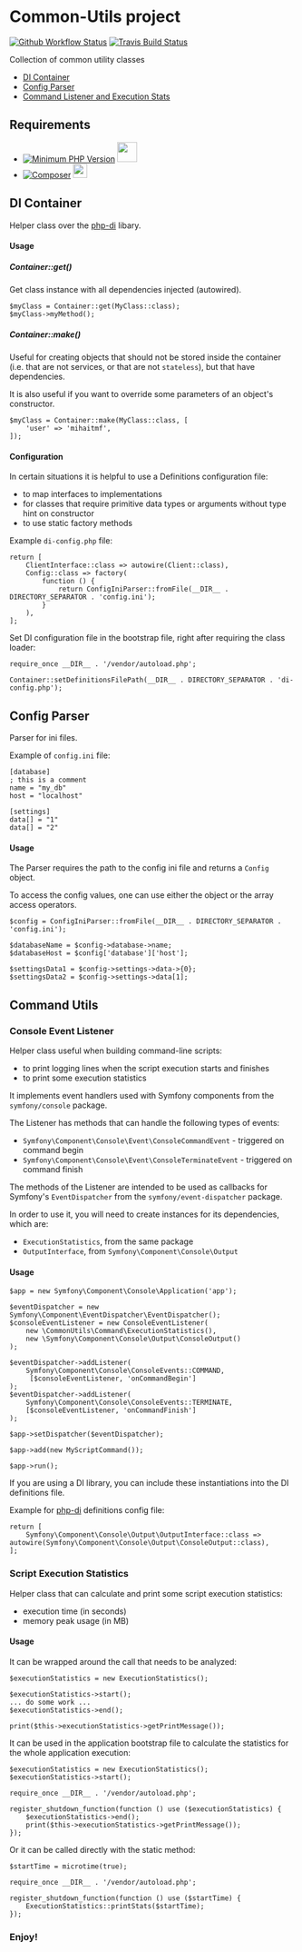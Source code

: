 # Common-Utils project
[![Github Workflow Status](https://github.com/mihaitmf/common-utils/workflows/PHP%20Composer%20Tests/badge.svg)](https://github.com/mihaitmf/common-utils/actions?query=workflow%3A%22PHP+Composer+Tests%22)
[![Travis Build Status](https://travis-ci.com/mihaitmf/common-utils.svg?branch=main)](https://travis-ci.com/mihaitmf/common-utils)

Collection of common utility classes 
* [DI Container](#di-container)
* [Config Parser](#config-parser)
* [Command Listener and Execution Stats](#command-utils)

## Requirements
- [![Minimum PHP Version](https://img.shields.io/badge/php-%3E=7.4-8892BF.svg)](https://php.net/) <img src="https://www.php.net/images/logos/new-php-logo.svg" width="35">
- [![Composer](https://img.shields.io/badge/-composer-A16F22)](https://getcomposer.org) <img src="https://getcomposer.org/img/logo-composer-transparent.png" width="25">

## DI Container
Helper class over the [php-di](https://php-di.org/doc/) libary.

#### Usage
##### Container::get()
Get class instance with all dependencies injected (autowired).
```
$myClass = Container::get(MyClass::class);
$myClass->myMethod();
```

##### Container::make()
Useful for creating objects that should not be stored inside the container
(i.e. that are not services, or that are not `stateless`), but that have dependencies.

It is also useful if you want to override some parameters of an object's constructor.
```
$myClass = Container::make(MyClass::class, [
    'user' => 'mihaitmf',
]);
```

#### Configuration
In certain situations it is helpful to use a Definitions configuration file:
* to map interfaces to implementations
* for classes that require primitive data types or arguments without type hint on constructor
* to use static factory methods

Example `di-config.php` file:
```
return [
    ClientInterface::class => autowire(Client::class),
    Config::class => factory(
        function () {
            return ConfigIniParser::fromFile(__DIR__ . DIRECTORY_SEPARATOR . 'config.ini');
        }
    ),
];
```
Set DI configuration file in the bootstrap file, right after requiring the class loader:
```
require_once __DIR__ . '/vendor/autoload.php';

Container::setDefinitionsFilePath(__DIR__ . DIRECTORY_SEPARATOR . 'di-config.php');
```

## Config Parser
Parser for ini files.

Example of `config.ini` file:
```
[database]
; this is a comment
name = "my_db"
host = "localhost"

[settings]
data[] = "1"
data[] = "2"
```

#### Usage
The Parser requires the path to the config ini file and returns a `Config` object.

To access the config values, one can use either the object or the array access operators.
```
$config = ConfigIniParser::fromFile(__DIR__ . DIRECTORY_SEPARATOR . 'config.ini');

$databaseName = $config->database->name;
$databaseHost = $config['database']['host'];

$settingsData1 = $config->settings->data->{0};
$settingsData2 = $config->settings->data[1];
```

## Command Utils
### Console Event Listener
Helper class useful when building command-line scripts:
* to print logging lines when the script execution starts and finishes
* to print some execution statistics

It implements event handlers used with Symfony components from the `symfony/console`
package.

The Listener has methods that can handle the following types of events: 
* `Symfony\Component\Console\Event\ConsoleCommandEvent` - triggered on command begin
* `Symfony\Component\Console\Event\ConsoleTerminateEvent` - triggered on command finish

The methods of the Listener are intended to be used as callbacks for Symfony's 
`EventDispatcher` from the `symfony/event-dispatcher` package.

In order to use it, you will need to create instances for its dependencies, which are:
* `ExecutionStatistics`, from the same package
* `OutputInterface`, from `Symfony\Component\Console\Output`

#### Usage
```
$app = new Symfony\Component\Console\Application('app');

$eventDispatcher = new Symfony\Component\EventDispatcher\EventDispatcher();
$consoleEventListener = new ConsoleEventListener(
    new \CommonUtils\Command\ExecutionStatistics(),
    new \Symfony\Component\Console\Output\ConsoleOutput()
);

$eventDispatcher->addListener(
    Symfony\Component\Console\ConsoleEvents::COMMAND,
     [$consoleEventListener, 'onCommandBegin']
);
$eventDispatcher->addListener(
    Symfony\Component\Console\ConsoleEvents::TERMINATE,
    [$consoleEventListener, 'onCommandFinish']
);

$app->setDispatcher($eventDispatcher);

$app->add(new MyScriptCommand());

$app->run();
```  

If you are using a DI library, you can include these instantiations into
the DI definitions file.

Example for [php-di](https://php-di.org/doc/php-definitions.html) definitions
config file:
```
return [
    Symfony\Component\Console\Output\OutputInterface::class => autowire(Symfony\Component\Console\Output\ConsoleOutput::class),
];
```

### Script Execution Statistics
Helper class that can calculate and print some script execution statistics:
* execution time (in seconds)
* memory peak usage (in MB)

#### Usage
It can be wrapped around the call that needs to be analyzed:
```
$executionStatistics = new ExecutionStatistics();

$executionStatistics->start();
... do some work ...
$executionStatistics->end();

print($this->executionStatistics->getPrintMessage());
```

It can be used in the application bootstrap file to calculate the statistics
for the whole application execution:
```
$executionStatistics = new ExecutionStatistics();
$executionStatistics->start();

require_once __DIR__ . '/vendor/autoload.php';

register_shutdown_function(function () use ($executionStatistics) {
    $executionStatistics->end();
    print($this->executionStatistics->getPrintMessage());    
});
```

Or it can be called directly with the static method:
```
$startTime = microtime(true);

require_once __DIR__ . '/vendor/autoload.php';

register_shutdown_function(function () use ($startTime) {
    ExecutionStatistics::printStats($startTime);    
});
```

### Enjoy!
